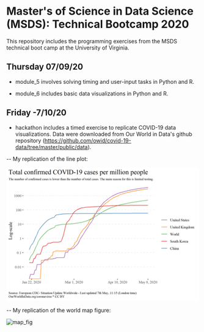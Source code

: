 # Master's of Science in Data Science (MSDS): Technical Bootcamp 2020

This repository includes the programming exercises from the MSDS technical boot camp at the University of Virginia. 

## Thursday 07/09/20

- module_5 involves solving timing and user-input tasks in Python and R.

- module_6 includes basic data visualizations in Python and R.

## Friday -7/10/20

- hackathon includes a timed exercise to replicate COVID-19 data visualizations. Data were downloaded from Our World in Data's github repository (https://github.com/owid/covid-19-data/tree/master/public/data). 

-- My replication of the line plot:

![line_plot](/hackathon/output/line_plot.png)

-- My replication of the world map figure:

![map_fig](/hackathon/output/map_fig.png)
